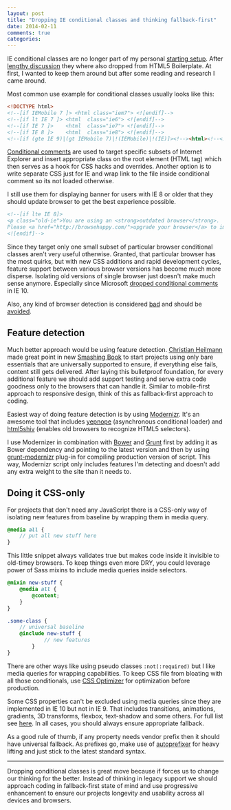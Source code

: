 ```yaml
---
layout: post
title: "Dropping IE conditional classes and thinking fallback-first"
date: 2014-02-11
comments: true
categories: 
---
```


IE conditional classes are no longer part of my personal [starting setup](https://github.com/teodragovic/bolt). After [lengthy discussion](https://github.com/h5bp/html5-boilerplate/issues/1290) they where also dropped from HTML5 Boilerplate. At first, I wanted to keep them around but after some reading and research I came around.

<!-- more -->

Most common use example for conditional classes usually looks like this:

~~~ html
<!DOCTYPE html>
<!--[if IEMobile 7 ]> <html class="iem7"> <![endif]-->
<!--[if lt IE 7 ]> <html  class="ie6"> <![endif]-->
<!--[if IE 7 ]>    <html  class="ie7"> <![endif]-->
<!--[if IE 8 ]>    <html  class="ie8"> <![endif]-->
<!--[if (gte IE 9)|(gt IEMobile 7)|!(IEMobile)|!(IE)]><!--><html><!--<![endif]-->
~~~

[Conditional comments](http://msdn.microsoft.com/en-us/library/ms537512.aspx) are used to target specific subsets of Internet Explorer and insert appropriate class on the root element (HTML tag) which then serves as a hook for CSS hacks and overrides. Another option is to write separate CSS just for IE and wrap link to the file inside conditional comment so its not loaded otherwise. 

I still use them for displaying banner for users with IE 8 or older that they should update browser to get the best experience possible.

~~~ html
<!--[if lte IE 8]>
<p class="old-ie">You are using an <strong>outdated browser</strong>. 
Please <a href="http://browsehappy.com/">upgrade your browser</a> to improve your experience.</p>
<![endif]-->
~~~

Since they target only one small subset of particular browser conditional classes aren't very useful otherwise. Granted, that particular browser has the most quirks, but with  new CSS additions and rapid development cycles, feature support between various browser versions has become much more disperse. Isolating old versions of single browser just doesn't make much sense anymore. Especially since Microsoft [dropped conditional comments](http://www.sitepoint.com/microsoft-drop-ie10-conditional-comments/) in IE 10.

Also, any kind of browser detection is considered [bad](http://css-tricks.com/browser-detection-is-bad/) and should be [avoided](http://jibbering.com/faq/notes/detect-browser/).

## Feature detection

Much better approach would be using feature detection. [Christian Heilmann](https://twitter.com/codepo8) made great point in new [Smashing Book](http://petakolona.com/blog/smashing-book-4-pt2/) to start projects using only bare essentials that are universally supported to ensure, if everything else fails, content still gets delivered. After laying this bulletproof foundation, for every additional feature we should add support testing and serve extra code goodness only to the browsers that can handle it. Similar to mobile-first approach to responsive design, think of this as fallback-first approach to coding.

Easiest way of doing feature detection is by using [Modernizr](http://modernizr.com/). It's an awesome tool that includes [yepnope](http://yepnopejs.com/) (asynchronous conditional loader) and [html5shiv](https://code.google.com/p/html5shiv/) (enables old browsers to recognize HTML5 selectors).

I use Modernizer in combination with [Bower](http://bower.io/) and [Grunt](http://gruntjs.com/) first by adding it as Bower dependency and pointing to the latest version and then by using [grunt-modernizr](https://github.com/Modernizr/grunt-modernizr) plug-in for compiling production version of script. This way, Modernizr script only includes features I'm detecting and doesn't add any extra weight to the site than it needs to.

## Doing it CSS-only

For projects that don't need any JavaScript there is a CSS-only way of isolating new features from baseline by wrapping them in media query.

~~~ scss
@media all {
	// put all new stuff here
}
~~~

This little snippet always validates true but makes code inside it invisible to old-timey browsers. To keep things even more DRY, you could leverage power of Sass mixins to include media queries inside selectors. 

~~~ scss
@mixin new-stuff {
	@media all {
		@content;
	}
}

.some-class {
	// universal baseline
	@include new-stuff {
			// new features
		}
}
~~~

There are other ways like using pseudo classes `:not(:required)` but I like media queries for wrapping capabilities. To keep CSS file from bloating with all those conditionals, use [CSS Optimizer](https://github.com/css/csso) for optimization before production.

Some CSS properties can't be excluded using media queries since they are implemented in IE 10 but not in IE 9. That includes transitions, animations, gradients, 3D transforms, flexbox, text-shadow and some others. For full list see  [here](http://caniuse.com/#compare=ie+9,ie+10). In all cases, you should always ensure appropriate fallback. 

As a good rule of thumb, if any property needs vendor prefix then it should have universal fallback. As prefixes go, make use of [autoprefixer](https://github.com/ai/autoprefixer) for heavy lifting and just stick to the latest standard syntax.

----

Dropping conditional classes is great move because if forces us to change our thinking for the better. Instead of thinking in legacy support we should approach coding in fallback-first state of mind and use progressive enhancement to ensure our projects longevity and usability across all devices and browsers.
